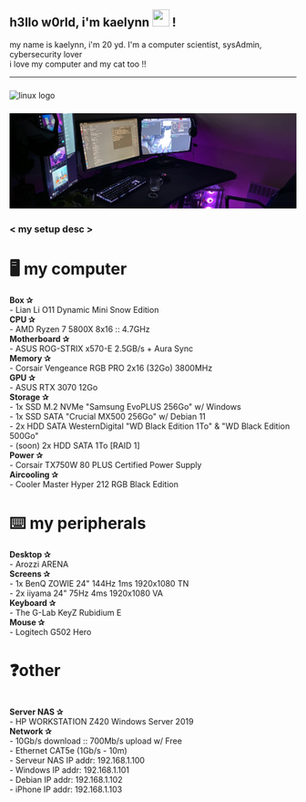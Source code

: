 
<h2 align="left">h3llo w0rld, i'm kaelynn <img src="https://camo.githubusercontent.com/c4cc8fb0f0c06f0057640b46aab87e483f54e913fdbf52c9ee690c8204c52b44/68747470733a2f2f6769746875622e6769746875626173736574732e636f6d2f696d616765732f6d6f6e612d776869737065722e676966" height="30" width="30"> !</h2>
<p>my name is kaelynn, i'm 20 yd. I'm a computer scientist, sysAdmin, cybersecurity lover<br>i love my computer and my cat too !!</p>
    
---

###

<div align="left">
  <img src="https://cdn.jsdelivr.net/gh/devicons/devicon/icons/linux/linux-original.svg" height="30" width="42" alt="linux logo"  />
</div>

###

<img src="/assets/background2.jpg">

### < my setup desc >
<p>
      <h1>🖥️ my computer</h1>
      <b>Box ✰</b><br>
      - Lian Li O11 Dynamic Mini Snow Edition
      <br>
      <b>CPU ✰</b><br>
      - AMD Ryzen 7 5800X 8x16 :: 4.7GHz
      <br>
      <b>Motherboard ✰</b><br>
      - ASUS ROG-STRIX x570-E 2.5GB/s + Aura Sync
      <br>
      <b>Memory ✰</b><br>
      - Corsair Vengeance RGB PRO 2x16 (32Go) 3800MHz
      <br>
      <b>GPU ✰</b><br> 
      - ASUS RTX 3070 12Go
      <br>
      <b>Storage ✰</b><br> 
      - 1x SSD M.2 NVMe "Samsung EvoPLUS 256Go" w/ Windows<br>             
      - 1x SSD SATA "Crucial MX500 256Go" w/ Debian 11<br> 
      - 2x HDD SATA WesternDigital "WD Black Edition 1To" & "WD Black Edition 500Go"<br>
      - (soon) 2x HDD SATA 1To [RAID 1]
      <br>
      <b>Power ✰</b><br> 
      - Corsair TX750W 80 PLUS Certified Power Supply
      <br>
      <b>Aircooling ✰</b><br> 
      - Cooler Master Hyper 212 RGB Black Edition
      <br>
      <h1>⌨️ my peripherals</h1>
      <b>Desktop ✰</b><br> 
      - Arozzi ARENA
      <br>
      <b>Screens ✰</b><br> 
      - 1x BenQ ZOWIE 24" 144Hz 1ms 1920x1080 TN<br>
      - 2x iiyama 24" 75Hz 4ms 1920x1080 VA
      <br>
      <b>Keyboard ✰</b><br> 
      - The G-Lab KeyZ Rubidium E
      <br>
      <b>Mouse ✰</b><br> 
      - Logitech G502 Hero
      <br>
      <h1>❓other</h1>
      <br>
      <b>Server NAS ✰</b><br>
      - HP WORKSTATION Z420 Windows Server 2019
      <br>
      <b>Network ✰</b><br> 
      - 10Gb/s download :: 700Mb/s upload w/ Free<br>
      - Ethernet CAT5e (1Gb/s - 10m)<br>
      - Serveur NAS IP addr: 192.168.1.100<br>
      - Windows IP addr: 192.168.1.101<br>
      - Debian IP addr: 192.168.1.102<br>
      - iPhone IP addr: 192.168.1.103<br>

###
